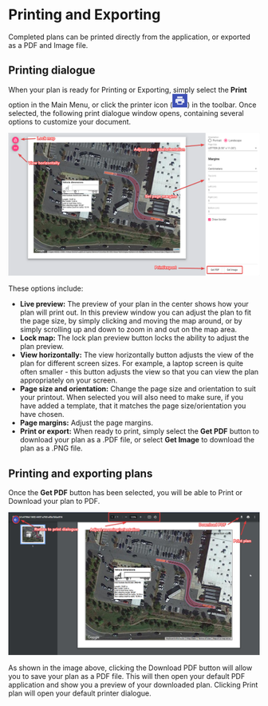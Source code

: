 # Printing and Exporting

Completed plans can be printed directly from the application, or exported as a PDF and Image file.

## Printing dialogue

When your plan is ready for Printing or Exporting, simply select the **Print** option in the Main Menu, or click the printer icon (![printicon](./assets/printicon.png)) in the toolbar. Once selected, the following print dialogue window opens, containing several options to customize your document.

![Print_dialogue](./assets/Print_dialogue.png)

These options include:

- **Live preview:** The preview of your plan in the center shows how your plan will print out. In this preview window you can adjust the plan to fit the page size, by simply clicking and moving the map around, or by simply scrolling up and down to zoom in and out on the map area.
- **Lock map:** The lock plan preview button locks the ability to adjust the plan preview.
- **View horizontally:** The view horizontally button adjusts the view of the plan for different screen sizes. For example, a laptop screen is quite often smaller - this button adjusts the view so that you can view the plan appropriately on your screen.
- **Page size and orientation:** Change the page size and orientation to suit your printout. When selected you will also need to make sure, if you have added a template, that it matches the page size/orientation you have chosen.
- **Page margins:** Adjust the page margins.
- **Print or export:** When ready to print, simply select the **Get PDF** button to download your plan as a .PDF file, or select **Get Image** to download the plan as a .PNG file.



## Printing and exporting plans

Once the **Get PDF** button has been selected, you will be able to Print or Download your plan to PDF.

![Export_dialogue](./assets/Export_dialogue.png)

As shown in the image above, clicking the Download PDF button will allow you to save your plan as a PDF file. This will then open your default PDF application and show you a preview of your downloaded plan. Clicking Print plan will open your default printer dialogue.